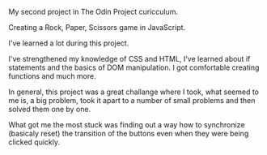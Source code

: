 My second project in The Odin Project curicculum.

Creating a Rock, Paper, Scissors game in JavaScript.

I've learned a lot during this project.

I've strengthened my knowledge of CSS and HTML, I've learned about if statements and the basics of DOM manipulation.
I got comfortable creating functions and much more.

In general, this project was a great challange where I took, what seemed to me is, a big problem, took it apart to a number of small problems and then solved them one by one.

What got me the most stuck was finding out a way how to synchronize (basicaly reset) the transition of the buttons even when they were being clicked quickly.
